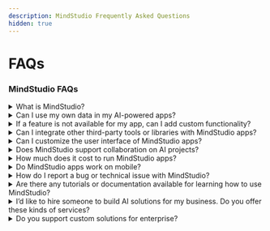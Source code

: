 ```yaml
---
description: MindStudio Frequently Asked Questions
hidden: true
---
```


# FAQs

### MindStudio FAQs

<details>

<summary>What is MindStudio?</summary>

[MindStudio](https://youai.ai) is the fastest way to build AI-powered apps. These apps go beyond simple chatbots. Using the no-code editor, anyone can build full web apps with onboarding screens, menus, forms, multi-step workflows, AI intelligence, custom vector databases, and more.

All apps built with MindStudio leverage AI models as the base intelligence, and you can use multiple models within the same app, letting you choose the right AI model for the right task.

Once published, your new AI app can live anywhere on the web. You can embed it into your website, use it in your own custom applications, or just share it as a link.

</details>

<details>

<summary>Can I use my own data in my AI-powered apps?</summary>

Yes. Your AIs built with MindStudio can use modern retrieval augmented generation (RAG) techniques to reference information from your own custom [Data Sources](broken-reference), which are securely stored and never used for LLM training.

</details>

<details>

<summary>If a feature is not available for my app, can I add custom functionality?</summary>

While no code is required to build AIs, MindStudio is extensible by JavaScript developers, who can extend the capabilities of your AI apps with [Custom Functions](broken-reference), unlocking limitless potential for your business or use case.

</details>

<details>

<summary>Can I integrate other third-party tools or libraries with MindStudio apps?</summary>

MindStudio is built with connectivity in mind, letting you easily integrate other apps and services to your AI Workflows. This makes it easy to incorporate AI into your organization's existing processes.

You can also integrate MindStudio easily into your own applications via API, allowing you to run headless AI Workflows within your own proprietary apps.

For a full list, see our [Functions Page.](https://youai.ai/platform/functions)

</details>

<details>

<summary>Can I customize the user interface of MindStudio apps?</summary>

Yes. All AI apps allow you to stylize the interface to match your company’s  branding. Depending on the app that you build, AIs may also have customizable onboarding screens, forms for user inputs, and end screens.

</details>

<details>

<summary>Does MindStudio support collaboration on AI projects?</summary>

Yes. Teams can add additional seats, allowing team members to view apps created by others on the team.

</details>

<details>

<summary>How much does it cost to run MindStudio apps?</summary>

MindStudio offers 3 pricing tiers:

1. **Starter:** $0/month + usage costs. Includes 3 app max, access to select LLM models, limited RAG functionality, and private apps only. 

2) **Individual:** $20/month + usage costs. Includes unlimited apps, access to all models, full RAG functionality, and public AI access. 

3. **Team:** $49/user/month + usage costs. Includes everything in Individual, multiple users in workspace, app embedding, API access, global logging, and deficit billing.

All prices will be reflected in a Usage/Billing dashboard and will break down the costs associated with your AI apps. For full details on pricing, please refer to our [pricing page](https://youai.ai/pricing).

</details>

<details>

<summary>Do MindStudio apps work on mobile?</summary>

Yes. All apps built with MindStudio are fully responsive, and will run properly on desktop, mobile, tablet, and embedded iframes of various sizes.

</details>

<details>

<summary>How do I report a bug or technical issue with MindStudio?</summary>

If you encounter a bug or require technical support while building, please contact our support team via the support button in the AI Editor, via [Discord](https://discord.gg/youai-mindstudio), or by emailing us ([support@mindstudio.ai](mailto:support@mindstudio.ai)).

</details>

<details>

<summary>Are there any tutorials or documentation available for learning how to use MindStudio?</summary>

Yes. Below is a list of places to visit to learn how to build AI apps with MindStudio:

* [Tutorials on YouTube](https://www.youtube.com/channel/UCvv4fwj_uxsUZMx-Dq5W71A)
* [Access Technical Documentation](https://docs.youai.ai/youai/)
* [Sign up for a free 2-hour webinar](https://blog.youai.ai/happenings/events)
* MindStudio Certification Course

</details>

<details>

<summary>I’d like to hire someone to build AI solutions for my business. Do you offer these kinds of services?</summary>

If you are looking to hire someone to build and integrate AI into your business, we are happy to connect you with a MindStudio certified AI developer. Please contact us ([partners@mindstudio.ai](mailto:partners@mindstudio.ai)).

</details>

<details>

<summary>Do you support custom solutions for enterprise?</summary>

Yes. For enterprise solutions, please email us ([support@mindstudio.ai](mailto:support@mindstudio.ai))

</details>


